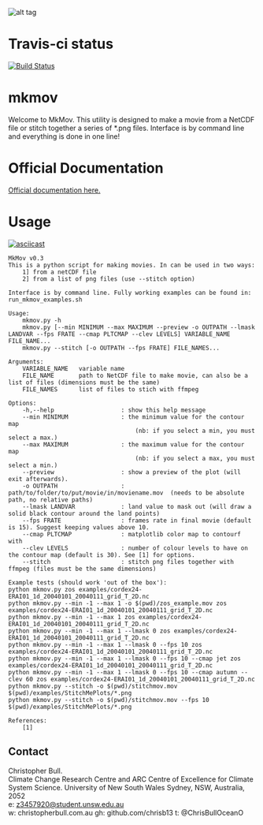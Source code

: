 ![alt tag](https://raw.github.com/chrisb13/mkmov/master/img/mkmovlogo001.png)

# Travis-ci status
[![Build Status](https://travis-ci.org/chrisb13/mkmov.svg)](https://travis-ci.org/chrisb13/mkmov)

# mkmov
Welcome to MkMov. This utility is designed to make a movie from a NetCDF file or stitch together a series of *.png files. Interface is by command line and everything is done in one line!

# Official Documentation
[Official documentation here.](http://christopherbull.com.au/mkmov/)

# Usage
[![asciicast](https://asciinema.org/a/7etd14t6r4wqsccipcduhcrgo.png)](https://asciinema.org/a/7etd14t6r4wqsccipcduhcrgo)

```
MkMov v0.3
This is a python script for making movies. In can be used in two ways:
    1] from a netCDF file
    2] from a list of png files (use --stitch option)

Interface is by command line. Fully working examples can be found in: run_mkmov_examples.sh

Usage:
    mkmov.py -h
    mkmov.py [--min MINIMUM --max MAXIMUM --preview -o OUTPATH --lmask LANDVAR --fps FRATE --cmap PLTCMAP --clev LEVELS] VARIABLE_NAME FILE_NAME...
    mkmov.py --stitch [-o OUTPATH --fps FRATE] FILE_NAMES...

Arguments:
    VARIABLE_NAME   variable name
    FILE_NAME       path to NetCDF file to make movie, can also be a list of files (dimensions must be the same)
    FILE_NAMES      list of files to stich with ffmpeg 

Options:
    -h,--help                   : show this help message
    --min MINIMUM               : the minimum value for the contour map 
                                    (nb: if you select a min, you must select a max.)
    --max MAXIMUM               : the maximum value for the contour map
                                    (nb: if you select a max, you must select a min.)
    --preview                   : show a preview of the plot (will exit afterwards).
    -o OUTPATH                  : path/to/folder/to/put/movie/in/moviename.mov  (needs to be absolute path, no relative paths)
    --lmask LANDVAR             : land value to mask out (will draw a solid black contour around the land points)
    --fps FRATE                 : frames rate in final movie (default is 15). Suggest keeping values above 10.
    --cmap PLTCMAP              : matplotlib color map to contourf with
    --clev LEVELS               : number of colour levels to have on the contour map (default is 30). See [1] for options.
    --stitch                    : stitch png files together with ffmpeg (files must be the same dimensions)

Example tests (should work 'out of the box'):
python mkmov.py zos examples/cordex24-ERAI01_1d_20040101_20040111_grid_T_2D.nc
python mkmov.py --min -1 --max 1 -o $(pwd)/zos_example.mov zos examples/cordex24-ERAI01_1d_20040101_20040111_grid_T_2D.nc
python mkmov.py --min -1 --max 1 zos examples/cordex24-ERAI01_1d_20040101_20040111_grid_T_2D.nc
python mkmov.py --min -1 --max 1 --lmask 0 zos examples/cordex24-ERAI01_1d_20040101_20040111_grid_T_2D.nc
python mkmov.py --min -1 --max 1 --lmask 0 --fps 10 zos examples/cordex24-ERAI01_1d_20040101_20040111_grid_T_2D.nc
python mkmov.py --min -1 --max 1 --lmask 0 --fps 10 --cmap jet zos examples/cordex24-ERAI01_1d_20040101_20040111_grid_T_2D.nc
python mkmov.py --min -1 --max 1 --lmask 0 --fps 10 --cmap autumn --clev 60 zos examples/cordex24-ERAI01_1d_20040101_20040111_grid_T_2D.nc
python mkmov.py --stitch -o $(pwd)/stitchmov.mov $(pwd)/examples/StitchMePlots/*.png
python mkmov.py --stitch -o $(pwd)/stitchmov.mov --fps 10 $(pwd)/examples/StitchMePlots/*.png

References:
    [1]
```

## Contact      

Christopher Bull.   
Climate Change Research Centre and ARC Centre of Excellence for Climate System Science.
University of New South Wales                                           Sydney, NSW, Australia, 2052     
e: z3457920@student.unsw.edu.au                                     
w: christopherbull.com.au
gh: github.com/chrisb13
t: @ChrisBullOceanO

